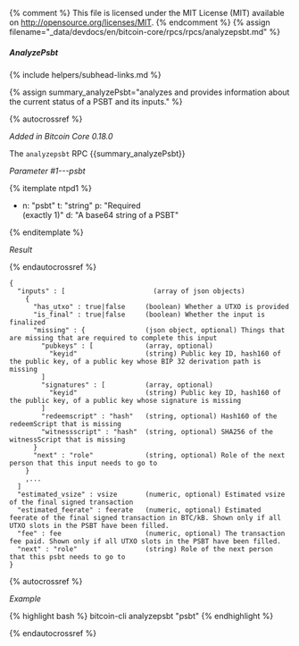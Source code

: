 {% comment %}
This file is licensed under the MIT License (MIT) available on
http://opensource.org/licenses/MIT.
{% endcomment %}
{% assign filename="_data/devdocs/en/bitcoin-core/rpcs/rpcs/analyzepsbt.md" %}

##### AnalyzePsbt
{% include helpers/subhead-links.md %}

{% assign summary_analyzePsbt="analyzes and provides information about the current status of a PSBT and its inputs." %}

{% autocrossref %}

*Added in Bitcoin Core 0.18.0*

The `analyzepsbt` RPC {{summary_analyzePsbt}}

*Parameter #1---psbt*

{% itemplate ntpd1 %}
- n: "psbt"
  t: "string"
  p: "Required<br>(exactly 1)"
  d: "A base64 string of a PSBT"

{% enditemplate %}

*Result*

{% endautocrossref %}

    {
      "inputs" : [                      (array of json objects)
        {
          "has_utxo" : true|false     (boolean) Whether a UTXO is provided
          "is_final" : true|false     (boolean) Whether the input is finalized
          "missing" : {               (json object, optional) Things that are missing that are required to complete this input
            "pubkeys" : [             (array, optional)
              "keyid"                 (string) Public key ID, hash160 of the public key, of a public key whose BIP 32 derivation path is missing
            ]
            "signatures" : [          (array, optional)
              "keyid"                 (string) Public key ID, hash160 of the public key, of a public key whose signature is missing
            ]
            "redeemscript" : "hash"   (string, optional) Hash160 of the redeemScript that is missing
            "witnessscript" : "hash"  (string, optional) SHA256 of the witnessScript that is missing
          }
          "next" : "role"             (string, optional) Role of the next person that this input needs to go to
        }
        ,...
      ]
      "estimated_vsize" : vsize       (numeric, optional) Estimated vsize of the final signed transaction
      "estimated_feerate" : feerate   (numeric, optional) Estimated feerate of the final signed transaction in BTC/kB. Shown only if all UTXO slots in the PSBT have been filled.
      "fee" : fee                     (numeric, optional) The transaction fee paid. Shown only if all UTXO slots in the PSBT have been filled.
      "next" : "role"                 (string) Role of the next person that this psbt needs to go to
    }

{% autocrossref %}

*Example*

{% highlight bash %}
bitcoin-cli analyzepsbt "psbt"
{% endhighlight %}

{% endautocrossref %}

